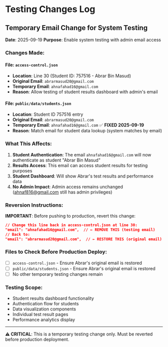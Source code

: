 # Testing Changes Log

## Temporary Email Change for System Testing

**Date**: 2025-09-19
**Purpose**: Enable system testing with admin email access

### Changes Made:

#### File: `access-control.json`
- **Location**: Line 30 (Student ID: 757516 - Abrar Bin Masud)
- **Original Email**: `abrarmasud20@gmail.com`
- **Temporary Email**: `ahnafahad16@gmail.com`
- **Reason**: Allow testing of student results dashboard with admin's email

#### File: `public/data/students.json`
- **Location**: Student ID 757516 entry
- **Original Email**: `abrarmasud20@gmail.com`
- **Temporary Email**: `ahnafahad16@gmail.com` ✅ **FIXED 2025-09-19**
- **Reason**: Match email for student data lookup (system matches by email)

### What This Affects:
1. **Student Authentication**: The email `ahnafahad16@gmail.com` will now authenticate as student "Abrar Bin Masud"
2. **Results Access**: This email can access student results for testing purposes
3. **Student Dashboard**: Will show Abrar's test results and performance data
4. **No Admin Impact**: Admin access remains unchanged (ahnaf816@gmail.com still has admin privileges)

### Reversion Instructions:
**IMPORTANT**: Before pushing to production, revert this change:

```json
// Change this line back in access-control.json at line 30:
"email": "ahnafahad16@gmail.com",  // ← REMOVE THIS (testing email)
// Back to:
"email": "abrarmasud20@gmail.com",  // ← RESTORE THIS (original email)
```

### Files to Check Before Production Deploy:
- [ ] `access-control.json` - Ensure Abrar's original email is restored
- [ ] `public/data/students.json` - Ensure Abrar's original email is restored
- [ ] No other temporary testing changes remain

### Testing Scope:
- Student results dashboard functionality
- Authentication flow for students
- Data visualization components
- Individual test result pages
- Performance analytics display

---
**⚠️ CRITICAL**: This is a temporary testing change only. Must be reverted before production deployment.
